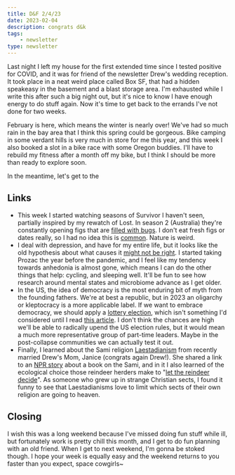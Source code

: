 ```yaml
---
title: D&F 2/4/23
date: 2023-02-04
description: congrats d&k
tags: 
    - newsletter
type: newsletter
---
```


Last night I left my house for the first extended time since I tested positive for COVID, and it was for friend of the newsletter Drew's wedding reception. It took place in a neat weird place called Box SF, that had a hidden speakeasy in the basement and a blast storage area. I'm exhausted while I write this after such a big night out, but it's nice to know I have enough energy to do stuff again. Now it's time to get back to the errands I've not done for two weeks.

February is here, which means the winter is nearly over! We've had so much rain in the bay area that I think this spring could be gorgeous. Bike camping in some verdant hills is very much in store for me this year, and this week I also booked a slot in a bike race with some Oregon buddies. I'll have to rebuild my fitness after a month off my bike, but I think I should be more than ready to explore soon. 

In the meantime, let's get to the

## Links

- This week I started watching seasons of Survivor I haven't seen, partially inspired by my rewatch of Lost. In season 2 (Australia) they're constantly opening figs that are [filled with bugs](https://colinpurrington.com/2023/01/some-insects-i-found-inside-dried-turkish-figs-from-trader-joes/). I don't eat fresh figs or dates really, so I had no idea this is [common](https://www.smithsonianmag.com/arts-culture/fresh-figs-and-bugs-66202233/). Nature is weird.
- I deal with depression, and have for my entire life, but it looks like the old hypothesis about what causes it [might not be right](https://www.quantamagazine.org/the-cause-of-depression-is-probably-not-what-you-think-20230126/). I started taking Prozac the year before the pandemic, and I feel like my tendency towards anhedonia is almost gone, which means I can do the other things that help: cycling, and sleeping well. It'll be fun to see how research around mental states and microbiome advance as I get older.
- In the US, the idea of democracy is the most enduring bit of myth from the founding fathers. We're at best a republic, but in 2023 an oligarchy or kleptocracy is a more applicable label. If we want to embrace democracy, we should apply a [lottery election](https://www.bostonreview.net/articles/the-case-for-abolishing-elections/), which isn't something I'd considered until I read [this article](https://www.bostonreview.net/articles/the-case-for-abolishing-elections/). I don't think the chances are high we'll be able to radically upend the US election rules, but it would mean a much more representative group of part-time leaders. Maybe in the post-collapse communities we can actually test it out.
- Finally, I learned about the Sami religion [Laestadianism](https://en.wikipedia.org/wiki/Laestadianism) from recently married Drew's Mom, Janice (congrats again Drew!). She shared a link to an [NPR story](https://www.npr.org/2023/01/28/1152313326/hanna-pylvainen-on-her-new-novel-the-end-of-drum-time) about a book on the Sami, and in it I also learned of the ecological choice those reindeer herders make to "[let the reindeer decide](https://www.resurgence.org/magazine/article5876-roots-of-change.html)". As someone who grew up in strange Christian sects, I found it funny to see that Laestadianisms love to limit which sects of their own religion are going to heaven. 

## Closing

I wish this was a long weekend because I've missed doing fun stuff while ill, but fortunately work is pretty chill this month, and I get to do fun planning with an old friend. When I get to next weekend, I'm gonna be stoked though. I hope your week is equally easy and the weekend returns to you faster than you expect, space cowgirls~